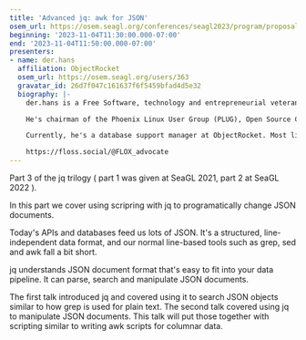 ```yaml
---
title: 'Advanced jq: awk for JSON'
osem_url: https://osem.seagl.org/conferences/seagl2023/program/proposals/950
beginning: '2023-11-04T11:30:00.000-07:00'
end: '2023-11-04T11:50:00.000-07:00'
presenters:
- name: der.hans
  affiliation: ObjectRocket
  osem_url: https://osem.seagl.org/users/363
  gravatar_id: 26d7f047c161637f6f5459bfad4d5e32
  biography: |-
    der.hans is a Free Software, technology and entrepreneurial veteran.

    He's chairman of the Phoenix Linux User Group (PLUG), Open Source Careers chair for the Southern California Linux Expo (SCaLE), founder of the Free Software Stammtisch and Stammtisch Job Nights, and chair SeaGL's finance committee and Career Expo.

    Currently, he's a database support manager at ObjectRocket. Most likely anything he says publicly was not approved by $dayjob.

    https://floss.social/@FLOX_advocate
---
```


Part 3 of the jq trilogy ( part 1 was given at SeaGL 2021, part 2 at SeaGL 2022 ).

In this part we cover using scripring with jq to programatically change JSON documents.

Today's APIs and databases feed us lots of JSON.
It's a structured, line-independent data format, and our normal line-based tools such as grep, sed and awk fall a bit short.

jq understands JSON document format that's easy to fit into your data pipeline.
It can parse, search and manipulate JSON documents.

The first talk introduced jq and covered using it to search JSON objects similar to how grep is used for plain text.
The second talk covered using jq to manipulate JSON documents.
This talk will put those together with scripting similar to writing awk scripts for columnar data.
